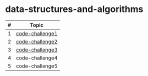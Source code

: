 # data-structures-and-algorithms


| # | Topic |
| - | -------- |
| 1 |[code-challenge1](./python/code-challenge1/code-challenge1.md) |
| 2 | [code-challenge2](./python/code-challenge2/code-challenge2.md) |
| 3 | [code-challenge3](array-binary-search/README.md) |
| 4 | code-challenge4 |
| 5 | code-challenge5 |